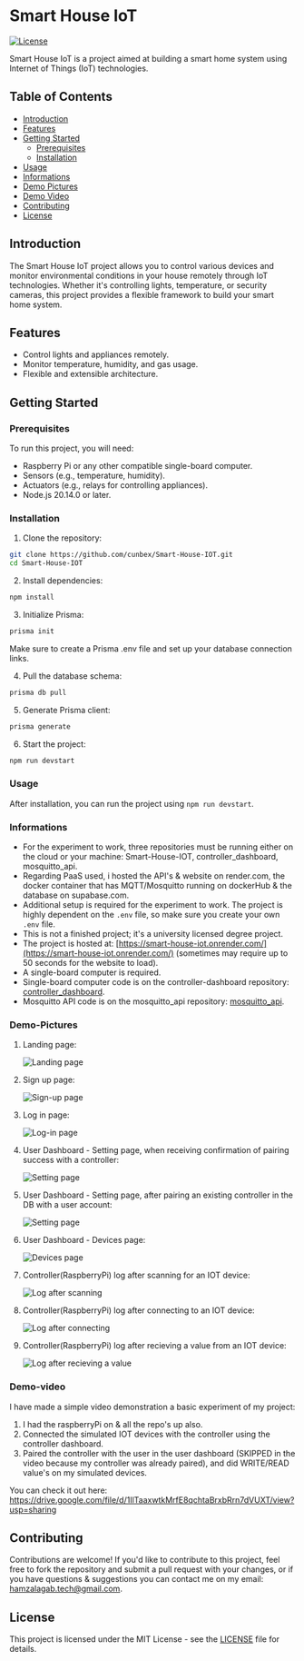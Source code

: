 # Smart House IoT
[![License](https://img.shields.io/badge/license-MIT-blue.svg)](https://github.com/cunbex/Smart-House-IOT/blob/main/LICENSE)

Smart House IoT is a project aimed at building a smart home system using Internet of Things (IoT) technologies.

## Table of Contents
- [Introduction](#introduction)
- [Features](#features)
- [Getting Started](#getting-started)
  - [Prerequisites](#prerequisites)
  - [Installation](#installation)
- [Usage](#usage)
- [Informations](#informations)
- [Demo Pictures](#Demo-Pictures)
- [Demo Video](#Demo-Video)
- [Contributing](#contributing)
- [License](#license)

## Introduction

The Smart House IoT project allows you to control various devices and monitor environmental conditions in your house remotely through IoT technologies. Whether it's controlling lights, temperature, or security cameras, this project provides a flexible framework to build your smart home system.

## Features

- Control lights and appliances remotely.
- Monitor temperature, humidity, and gas usage.
- Flexible and extensible architecture.

## Getting Started

### Prerequisites

To run this project, you will need:
- Raspberry Pi or any other compatible single-board computer.
- Sensors (e.g., temperature, humidity).
- Actuators (e.g., relays for controlling appliances).
- Node.js 20.14.0 or later.

### Installation

1. Clone the repository:

```bash
git clone https://github.com/cunbex/Smart-House-IOT.git
cd Smart-House-IOT
```

2. Install dependencies:

```bash
npm install
```

3. Initialize Prisma:

```bash
prisma init
```
   Make sure to create a Prisma .env file and set up your database connection links.

4. Pull the database schema:

```bash
prisma db pull
```

5. Generate Prisma client:

```bash
prisma generate
```

6. Start the project:

```bash
npm run devstart
```

### Usage

After installation, you can run the project using `npm run devstart`.

### Informations

- For the experiment to work, three repositories must be running either on the cloud or your machine: Smart-House-IOT, controller_dashboard, mosquitto_api.
- Regarding PaaS used, i hosted the API's & website on render.com, the docker container that has MQTT/Mosquitto running on dockerHub & the database on supabase.com.
- Additional setup is required for the experiment to work. The project is highly dependent on the `.env` file, so make sure you create your own `.env` file.
- This is not a finished project; it's a university licensed degree project.
- The project is hosted at: [https://smart-house-iot.onrender.com/](https://smart-house-iot.onrender.com/) (sometimes may require up to 50 seconds for the website to load).
- A single-board computer is required.
- Single-board computer code is on the controller-dashboard repository: [controller_dashboard](https://github.com/cunbex/controller_dashboard).
- Mosquitto API code is on the mosquitto_api repository: [mosquitto_api](https://github.com/cunbex/mosquitto-api).

### Demo-Pictures
1. Landing page:
   
   ![Landing page](demo/1.png?raw=true)
   
2. Sign up page:
   
   ![Sign-up page](demo/2.png?raw=true)
   
3. Log in page:
   
   ![Log-in page](demo/3.png?raw=true)
   
4. User Dashboard - Setting page, when receiving confirmation of pairing success with a controller:
   
   ![Setting page](demo/4.png?raw=true)
   
5. User Dashboard - Setting page, after pairing an existing controller in the DB with a user account:
   
   ![Setting page](demo/5.png?raw=true)
   
6. User Dashboard - Devices page:
   
   ![Devices page](demo/6.png?raw=true)
   
7. Controller(RaspberryPi) log after scanning for an IOT device:
    
   ![Log after scanning](demo/7.png?raw=true)
   
8. Controller(RaspberryPi) log after connecting to an IOT device:
    
   ![Log after connecting](demo/8.png?raw=true)
   
9. Controller(RaspberryPi) log after recieving a value from an IOT device:
    
   ![Log after recieving a value](demo/9.png?raw=true)

### Demo-video

I have made a simple video demonstration a basic experiment of my project:
1. I had the raspberryPi on & all the repo's up also.
2. Connected the simulated IOT devices with the controller using the controller dashboard.
3. Paired the controller with the user in the user dashboard (SKIPPED in the video because my controller was already paired), and did WRITE/READ value's on my simulated devices.

You can check it out here: https://drive.google.com/file/d/1IlTaaxwtkMrfE8qchtaBrxbRrn7dVUXT/view?usp=sharing
   
## Contributing

Contributions are welcome! If you'd like to contribute to this project, feel free to fork the repository and submit a pull request with your changes, or if you have questions & suggestions you can contact me on my email: hamzalagab.tech@gmail.com.

## License

This project is licensed under the MIT License - see the [LICENSE](LICENSE) file for details.
